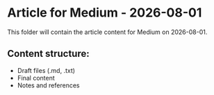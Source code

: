 # Article for Medium - 2026-08-01

This folder will contain the article content for Medium on 2026-08-01.

## Content structure:
- Draft files (.md, .txt)
- Final content
- Notes and references
